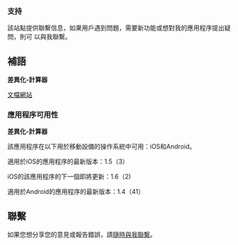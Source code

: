 ### 支持

該站點提供聯繫信息，如果用戶遇到問題，需要新功能或想對我的應用程序提出疑問，則可
以與我聯繫。

## 補語

**差異化-計算器**

[文檔網站](https://www.taketechease.com/differentiation/differentiation-calculator-zh-tw.html)

### 應用程序可用性

**差異化-計算器**

該應用程序在以下用於移動設備的操作系統中可用：iOS和Android。

適用於iOS的應用程序的最新版本：1.5（3）

iOS的該應用程序的下一個即將更新：1.6（2)

適用於Android的應用程序的最新版本：1.4（41）

## 聯繫
如果您想分享您的意見或報告錯誤，請[隨時與我聯繫](mailto:i.d.kosinska@gmail.com)。





